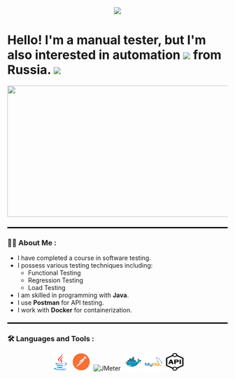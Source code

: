 
<div id="header" align="center">
  <img src="https://media1.giphy.com/media/v1.Y2lkPTc5MGI3NjExb3VxbWJnazk3NTBrcDc1bTJqZ25pZzI3YXZ4dGNpamR1MmlreDVnZCZlcD12MV9pbnRlcm5hbF9naWZfYnlfaWQmY3Q9cw/dKc2fBq97S9gIzLX2j/giphy.gif" width="100"/>
</div>

<h1>
  Hello! I'm a manual tester, but I'm also interested in automation <img src="https://media.giphy.com/media/WUlplcMpOCEmTGBtBW/giphy.gif" width="30"> from Russia.

   
  <img src="https://media.giphy.com/media/hvRJCLFzcasrR4ia7z/giphy.gif" width="30px"/>
</h1>

<div align="center">
  <img src="https://media.giphy.com/media/dWesBcTLavkZuG35MI/giphy.gif" width="600" height="300"/>
</div>

<hr style="border: 1px solid #000; margin: 20px 0;">

### :man_technologist: About Me :
- I have completed a course in software testing.
- I possess various testing techniques including:
  - Functional Testing
  - Regression Testing
  - Load Testing
- I am skilled in programming with **Java**.
- I use **Postman** for API testing.
- I work with **Docker** for containerization.

 <hr style="border: 1px solid #000; margin: 20px 0;">

### :hammer_and_wrench: Languages and Tools :
<div align="center">
  <img src="https://github.com/devicons/devicon/blob/master/icons/java/java-original.svg" title="Java" alt="Java" width="40" height="40"/>&nbsp;
  <img src="https://github.com/devicons/devicon/blob/master/icons/postman/postman-original.svg" title="Postman" alt="Postman" width="40" height="40"/>&nbsp;
  <img src="https://github.com/devicons/devicon/blob/master/icons/jmeter/jmeter-original.svg" title="JMeter" alt="JMeter" width="40" height="40"/>&nbsp;
  <img src="https://github.com/devicons/devicon/blob/master/icons/docker/docker-original.svg" title="Docker" alt="Docker" width="40" height="40"/>&nbsp;
  <img src="https://github.com/devicons/devicon/blob/master/icons/mysql/mysql-original-wordmark.svg" title="MySQL" alt="MySQL" width="40" height="40"/>&nbsp;
  <img src="https://github.com/devicons/devicon/blob/master/icons/api/api-original.svg" title="API" alt="API" width="40" height="40"/>
</div>


